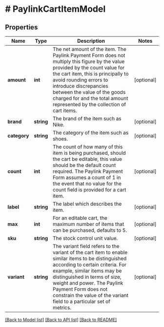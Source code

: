 # # PaylinkCartItemModel

## Properties

Name | Type | Description | Notes
------------ | ------------- | ------------- | -------------
**amount** | **int** | The net amount of the item. The Paylink Payment Form does not multiply this figure by the value provided by the count value for the cart item, this is principally to avoid rounding errors to introduce discrepancies between the value of the goods charged for and the total amount represented by the collection of cart items. | [optional]
**brand** | **string** | The brand of the item such as Nike. | [optional]
**category** | **string** | The category of the item such as shoes. | [optional]
**count** | **int** | The count of how many of this item is being purchased, should the cart be editable, this value should be the default count required. The Paylink Payment Form assumes a count of 1 in the event that no value for the count field is provided for a cart item. | [optional]
**label** | **string** | The label which describes the item. | [optional]
**max** | **int** | For an editable cart, the maximum number of items that can be purchased, defaults to 5. | [optional]
**sku** | **string** | The stock control unit value. | [optional]
**variant** | **string** | The variant field refers to the variant of the cart item to enable similar items to be distinguished according to certain criteria. For example, similar items may be distinguished in terms of size, weight and power. The Paylink Payment Form does not constrain the value of the variant field to a particular set of metrics. | [optional]

[[Back to Model list]](../../README.md#models) [[Back to API list]](../../README.md#endpoints) [[Back to README]](../../README.md)
